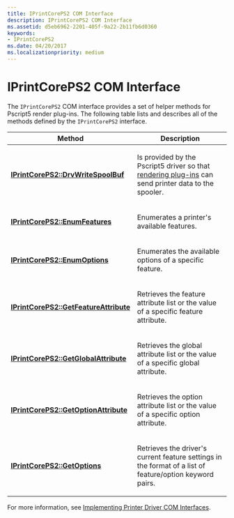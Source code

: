 ```yaml
---
title: IPrintCorePS2 COM Interface
description: IPrintCorePS2 COM Interface
ms.assetid: d5eb6962-2201-405f-9a22-2b11fb6d0360
keywords:
- IPrintCorePS2
ms.date: 04/20/2017
ms.localizationpriority: medium
---
```


# IPrintCorePS2 COM Interface





The `IPrintCorePS2` COM interface provides a set of helper methods for Pscript5 render plug-ins. The following table lists and describes all of the methods defined by the `IPrintCorePS2` interface.

<table>
<colgroup>
<col width="50%" />
<col width="50%" />
</colgroup>
<thead>
<tr class="header">
<th>Method</th>
<th>Description</th>
</tr>
</thead>
<tbody>
<tr class="odd">
<td><p><a href="https://msdn.microsoft.com/library/windows/hardware/ff552978" data-raw-source="[&lt;strong&gt;IPrintCorePS2::DrvWriteSpoolBuf&lt;/strong&gt;](https://msdn.microsoft.com/library/windows/hardware/ff552978)"><strong>IPrintCorePS2::DrvWriteSpoolBuf</strong></a></p></td>
<td><p>Is provided by the Pscript5 driver so that <a href="rendering-plug-ins.md" data-raw-source="[rendering plug-ins](rendering-plug-ins.md)">rendering plug-ins</a> can send printer data to the spooler.</p></td>
</tr>
<tr class="even">
<td><p><a href="https://msdn.microsoft.com/library/windows/hardware/ff552990" data-raw-source="[&lt;strong&gt;IPrintCorePS2::EnumFeatures&lt;/strong&gt;](https://msdn.microsoft.com/library/windows/hardware/ff552990)"><strong>IPrintCorePS2::EnumFeatures</strong></a></p></td>
<td><p>Enumerates a printer's available features.</p></td>
</tr>
<tr class="odd">
<td><p><a href="https://msdn.microsoft.com/library/windows/hardware/ff552996" data-raw-source="[&lt;strong&gt;IPrintCorePS2::EnumOptions&lt;/strong&gt;](https://msdn.microsoft.com/library/windows/hardware/ff552996)"><strong>IPrintCorePS2::EnumOptions</strong></a></p></td>
<td><p>Enumerates the available options of a specific feature.</p></td>
</tr>
<tr class="even">
<td><p><a href="https://msdn.microsoft.com/library/windows/hardware/ff553006" data-raw-source="[&lt;strong&gt;IPrintCorePS2::GetFeatureAttribute&lt;/strong&gt;](https://msdn.microsoft.com/library/windows/hardware/ff553006)"><strong>IPrintCorePS2::GetFeatureAttribute</strong></a></p></td>
<td><p>Retrieves the feature attribute list or the value of a specific feature attribute.</p></td>
</tr>
<tr class="odd">
<td><p><a href="https://msdn.microsoft.com/library/windows/hardware/ff553009" data-raw-source="[&lt;strong&gt;IPrintCorePS2::GetGlobalAttribute&lt;/strong&gt;](https://msdn.microsoft.com/library/windows/hardware/ff553009)"><strong>IPrintCorePS2::GetGlobalAttribute</strong></a></p></td>
<td><p>Retrieves the global attribute list or the value of a specific global attribute.</p></td>
</tr>
<tr class="even">
<td><p><a href="https://msdn.microsoft.com/library/windows/hardware/ff553013" data-raw-source="[&lt;strong&gt;IPrintCorePS2::GetOptionAttribute&lt;/strong&gt;](https://msdn.microsoft.com/library/windows/hardware/ff553013)"><strong>IPrintCorePS2::GetOptionAttribute</strong></a></p></td>
<td><p>Retrieves the option attribute list or the value of a specific option attribute.</p></td>
</tr>
<tr class="odd">
<td><p><a href="https://msdn.microsoft.com/library/windows/hardware/ff553019" data-raw-source="[&lt;strong&gt;IPrintCorePS2::GetOptions&lt;/strong&gt;](https://msdn.microsoft.com/library/windows/hardware/ff553019)"><strong>IPrintCorePS2::GetOptions</strong></a></p></td>
<td><p>Retrieves the driver's current feature settings in the format of a list of feature/option keyword pairs.</p></td>
</tr>
</tbody>
</table>

 

For more information, see [Implementing Printer Driver COM Interfaces](implementing-printer-driver-com-interfaces.md).

 

 





